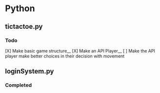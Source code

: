 # Python

## tictactoe.py

### Todo

[X] Make basic game structure__
[X] Make an API Player__
[ ] Make the API player make better choices in their decision with movement

## loginSystem.py

### Completed